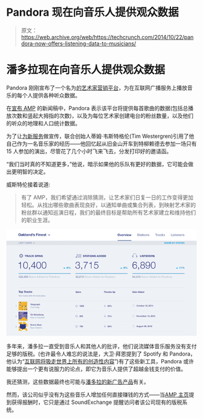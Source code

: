 # Pandora 现在向音乐人提供观众数据 

> 原文：<https://web.archive.org/web/https://techcrunch.com/2014/10/22/pandora-now-offers-listening-data-to-musicians/>

# 潘多拉现在向音乐人提供观众数据

Pandora 刚刚宣布了一个名为[的艺术家营销平台](https://web.archive.org/web/20221208074356/http://amp.pandora.com/)，为在互联网广播服务上播放音乐的每个人提供各种听众数据。

在[宣布 AMP](https://web.archive.org/web/20221208074356/http://blog.pandora.com/2014/10/22/artists-on-pandora-introducing-amp/) 的新闻稿中，Pandora 表示该平台将提供每首歌曲的数据(包括总播放次数和竖起大拇指的次数)，以及为每位艺术家创建电台的粉丝数量，以及他们的听众的地理和人口统计数据。

为了让[为新服务](https://web.archive.org/web/20221208074356/http://blog.pandora.com/2014/10/22/artists-on-pandora-introducing-amp/)做宣传，联合创始人蒂姆·韦斯特格伦(Tim Westergren)引用了他自己作为一名音乐家的经历——他回忆起从旧金山开车到特柳赖德去参加一场只有 15 人参加的演出，尽管花了几个小时飞来飞去，分发打印好的邀请函。

“我们当时真的不知道更多，”他说，暗示如果他的乐队有更好的数据，它可能会做出更明智的决定。

威斯特伦接着说道:

> 有了 AMP，我们希望通过消除猜测，让艺术家们日复一日的工作变得更加轻松。从找出哪些歌曲表现良好，以通知单曲或集合列表，到映射艺术家的粉丝群以通知巡演日程，我们的最终目标是帮助所有艺术家建立和维持他们的职业生涯。

![fans_sm](img/853a226de300b78143ad8d3c48d28e16.png)

多年来，潘多拉一直受到音乐人和其他人的批评，他们说流媒体音乐服务没有支付足够的版税。(也许最令人难忘的说法是，大卫·拜恩提到了 Spotify 和 Pandora，他认为“[互联网将吸走世界上所有的创造性内容](https://web.archive.org/web/20221208074356/http://www.theguardian.com/music/2013/oct/11/david-byrne-internet-content-world)”)有了这些新工具，Pandora 或许能够提出一个更有说服力的论点，即它为音乐人提供了超越金钱支付的价值。

我还猜测，这些数据最终也可能与[潘多拉的新广告产品](https://web.archive.org/web/20221208074356/http://www.adweek.com/news/technology/brands-give-out-one-hour-free-music-new-pandora-ads-160822)有关。

然而，该公司似乎没有为这些音乐人增加任何直接赚钱的方式——当[AMP 主页](https://web.archive.org/web/20221208074356/http://amp.pandora.com/)提到获得报酬时，它只是通过 SoundExchange 提醒访问者该公司现有的版税系统。